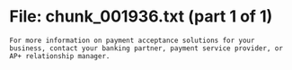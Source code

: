 ﻿# File: chunk_001936.txt (part 1 of 1)
```
For more information on payment acceptance solutions for your business, contact your banking partner, payment service provider, or AP+ relationship manager.
```

